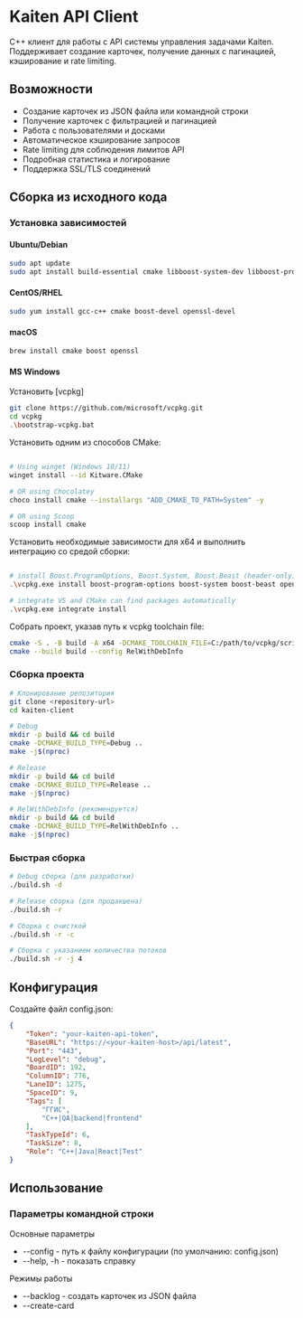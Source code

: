 # Kaiten API Client

C++ клиент для работы с API системы управления задачами Kaiten. Поддерживает создание карточек, получение данных с пагинацией, кэширование и rate limiting.

## Возможности

* Создание карточек из JSON файла или командной строки
* Получение карточек с фильтрацией и пагинацией
* Работа с пользователями и досками
* Автоматическое кэширование запросов
* Rate limiting для соблюдения лимитов API
* Подробная статистика и логирование
* Поддержка SSL/TLS соединений

## Сборка из исходного кода

### Установка зависимостей

#### Ubuntu/Debian
```bash
sudo apt update
sudo apt install build-essential cmake libboost-system-dev libboost-program-options-dev libssl-dev
```

#### CentOS/RHEL

```bash
sudo yum install gcc-c++ cmake boost-devel openssl-devel
```

#### macOS

```bash
brew install cmake boost openssl
```

#### MS Windows

Установить [vcpkg]

```bash
git clone https://github.com/microsoft/vcpkg.git
cd vcpkg
.\bootstrap-vcpkg.bat
```

Установить одним из способов CMake:

```bash

# Using winget (Windows 10/11)
winget install --id Kitware.CMake

# OR using Chocolatey
choco install cmake --installargs "ADD_CMAKE_TO_PATH=System" -y

# OR using Scoop
scoop install cmake
```


Уcтановить необходимые зависимости для x64 и выполнить интеграцию со средой сборки:

```bash

# install Boost.ProgramOptions, Boost.System, Boost.Beast (header-only) and OpenSSL for x64
.\vcpkg.exe install boost-program-options boost-system boost-beast openssl:x64-windows

# integrate VS and CMake can find packages automatically
.\vcpkg.exe integrate install

```

Собрать проект, указав путь к vcpkg toolchain file:

```bash
cmake -S . -B build -A x64 -DCMAKE_TOOLCHAIN_FILE=C:/path/to/vcpkg/scripts/buildsystems/vcpkg.cmake
cmake --build build --config RelWithDebInfo
```


### Сборка проекта

```bash
# Клонирование репозитория
git clone <repository-url>
cd kaiten-client

# Debug
mkdir -p build && cd build
cmake -DCMAKE_BUILD_TYPE=Debug ..
make -j$(nproc)

# Release
mkdir -p build && cd build
cmake -DCMAKE_BUILD_TYPE=Release ..
make -j$(nproc)

# RelWithDebInfo (рекомендуется)
mkdir -p build && cd build
cmake -DCMAKE_BUILD_TYPE=RelWithDebInfo ..
make -j$(nproc)

```

### Быстрая сборка

```bash
# Debug сборка (для разработки)
./build.sh -d

# Release сборка (для продакшена)
./build.sh -r

# Сборка с очисткой
./build.sh -r -c

# Сборка с указанием количества потоков
./build.sh -r -j 4
```


## Конфигурация

Создайте файл config.json:

```json
{
    "Token": "your-kaiten-api-token",
    "BaseURL": "https://<your-kaiten-host>/api/latest",
    "Port": "443",
    "LogLevel": "debug",
    "BoardID": 192,
    "ColumnID": 776,
    "LaneID": 1275,
    "SpaceID": 9,
    "Tags": [
        "ГГИС",
        "C++|QA|backend|frontend"
    ],
    "TaskTypeId": 6,
    "TaskSize": 8,
    "Role": "C++|Java|React|Test"
}
```

## Использование


### Параметры командной строки

Основные параметры
* --config <file> - путь к файлу конфигурации (по умолчанию: config.json)
* --help, -h - показать справку

Режимы работы
* --backlog <file> - создать карточек из JSON файла
* --create-card <title> - создать одну карточку
* --get-card <number> - получить карточку по номеру
* --cards-list - получить список карточек
* --cards-filter <filters> - фильтрация карточек
* --users-list - получить список пользователей
* --get-user <id> - получить пользователя по ID
* --boards-list - получить список досок

Параметры создания карточек
* --type <type> - тип карточки
* --size <number> - размер карточки
* --tags <tags> - теги через запятую

Управление кэшированием
* --no-cache - отключить кэширование
* --cache-stats - показать статистику кэша
* --clear-cache - очистить все кэши

Управление rate limiting
* --no-rate-limit - отключить rate limiting
* --rate-limit-stats - показать статистику rate limiting
* --rate-limit-per-minute <number> - лимит запросов в минуту (по умолчанию: 60)
* --rate-limit-per-hour <number> - лимит запросов в час (по умолчанию: 1000)
* --request-interval <ms> - минимальный интервал между запросами (по умолчанию: 100мс)

Пагинация
* --limit <number> - размер страницы (по умолчанию: 100)
* --sort-by <field> - поле для сортировки
* --sort-order <order> - порядок сортировки (asc/desc)


### Базовые команды

```bash
# Получить справку
./kaiten-client --help

# Создать одну карточку
./kaiten-client --create-card "Заголовок задачи" --size 3 --tags "тег1,тег2"

# Получить информацию о карточке
./kaiten-client --get-card "CARD-12345"

# Получить список всех карточек
./kaiten-client --cards-list

# Получить карточки с фильтрацией
./kaiten-client --cards-filter "board_id=123,state=active,archived=false"

# Получить список пользователей
./kaiten-client --users-list

# Получить информацию о пользователе
./kaiten-client --get-user "123"

# Получить список досок
./kaiten-client --boards-list

# Создать карточки из JSON файла
./kunstkammer --config config.json --backlog backlog.json
```


### Формат JSON для создания задач

```json

{
  "backlog": [
	  {
		"parent": "64151",
		"responsible": "developer1@myemailserver.com",
		"role": "C++|Java|React|Test",
		"tags": ["C++|QA|backend|frontend", "ГГИС"],
		"tasks": [
		  {
			"size": 3,
			"title": "Название задачи 1"
		  },
		  {
			"size": 5,
			"title": "Название задачи 2"
		  }
		]
	  },
	  {
		"parent": "64053",
		"responsible": "developer2@myemailserver.com",
		"role": "C++|Java|React|Test",
		"tags": ["C++|QA|backend|frontend", "ГГИС"],
		"tasks": [
		  {
			"size": 3,
			"title": "Название задачи 1"
		  },
		  {
			"size": 5,
			"title": "Название задачи 2" 
		  }
		]
	  }
  ]
}
```


### Примеры использования

Создание нескольких карточек из файла

```bash
./kaiten-client --backlog weekly-tasks.json --config config.json --no-cache
```

Получение карточек с фильтрацией

```bash
./kaiten-client --cards-filter "board_id=123,state=active,archived=false" --limit 50
```

Создание одной карточки

```bash
./kaiten-client --create-card "Срочная задача" --type "Баг" --size 5 --tags "срочно,production" --config config.json
```

Мониторинг производительности

```bash
./kaiten-client --cards-list --cache-stats --rate-limit-stats
```

### Формат фильтров

Фильтры задаются в формате key1=value1,key2=value2 :
* board_id - ID доски
* lane_id - ID лейна
* column_id - ID колонки
* owner_id - ID владельца
* member_id - ID участника
* type_id - ID типа карточки
* type - название типа
* state - состояние карточки
* archived - архивные (true/false)
* blocked - заблокированные (true/false)
* asap - срочные (true/false)
* search - полнотекстовый поиск
* created_after, created_before - фильтр по дате создания
* updated_after, updated_before - фильтр по дате обновления









### Пример использования

```bash
# Получить карточку по номеру
./kunstkammer --get-card "60127" --config config.json

# Создать карточку
./kunstkammer --create-card "Новая задача" --size 3 --tags "urgent,backend"

# Список карточек
./kunstkammer --cards-list --config config.json

# Создание из файла задач
./kunstkammer --backlog tasks.json --config config.json

# Получить все карточки с фильтрами
./kunstkammer --cards-filter "board_id=123,type=task" --config config.json

# Получить всех пользователей
./kunstkammer --users-list --config config.json

# Получить конкретного пользователя
./kunstkammer --get-user 12345 --config config.json

# Получить карточки по различным критериям
./kunstkammer --cards-filter "lane_id=678,state=active" --config config.json

# Получить все карточки с пагинацией и сортировкой
./kunstkammer --cards-list --limit 50 --sort-by updated --sort-order desc

# Получить карточки с фильтрами и пагинацией
./kunstkammer --cards-filter "board_id=123,state=active" --limit 100

# Получить всех пользователей с пагинацией
./kunstkammer --users-list --limit 200

# Получить все доски
./kunstkammer --boards-list

# С настройками по умолчанию (кэширование и rate limiting включены)
./kunstkammer --get-card CARD-123

# Без кэширования
./kunstkammer --cards-list --no-cache

# Без rate limiting
./kunstkammer --users-list --no-rate-limit

# С кастомными лимитами
./kunstkammer --cards-list --rate-limit-per-minute 30 --rate-limit-per-hour 500

# Показать статистику
./kunstkammer --cache-stats --rate-limit-stats

# Очистить кэш
./kunstkammer --clear-cache

# Комбинированное использование
./kunstkammer --cards-list --no-cache --rate-limit-per-minute 10
```



